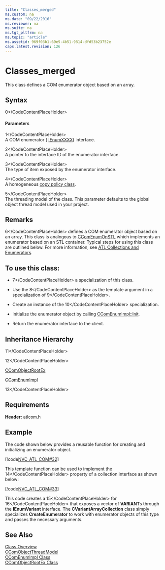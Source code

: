 ```yaml
---
title: "Classes_merged"
ms.custom: na
ms.date: "09/22/2016"
ms.reviewer: na
ms.suite: na
ms.tgt_pltfrm: na
ms.topic: "article"
ms.assetid: 969f03b1-69e9-4b51-9814-dfd53b23752e
caps.latest.revision: 126
---
```

# Classes_merged
This class defines a COM enumerator object based on an array.  
  
## Syntax  
  
<CodeContentPlaceHolder>0\</CodeContentPlaceHolder>  
#### Parameters  
 <CodeContentPlaceHolder>1\</CodeContentPlaceHolder>  
 A COM enumerator ( [IEnumXXXX](https://msdn.microsoft.com/en-us/library/ms680089.aspx)) interface.  
  
 <CodeContentPlaceHolder>2\</CodeContentPlaceHolder>  
 A pointer to the interface ID of the enumerator interface.  
  
 <CodeContentPlaceHolder>3\</CodeContentPlaceHolder>  
 The type of item exposed by the enumerator interface.  
  
 <CodeContentPlaceHolder>4\</CodeContentPlaceHolder>  
 A homogeneous [copy policy class](../vs140/atl-copy-policy-classes.md).  
  
 <CodeContentPlaceHolder>5\</CodeContentPlaceHolder>  
 The threading model of the class. This parameter defaults to the global object thread model used in your project.  
  
## Remarks  
 <CodeContentPlaceHolder>6\</CodeContentPlaceHolder> defines a COM enumerator object based on an array. This class is analogous to [CComEnumOnSTL](../vs140/ccomenumonstl-class.md) which implements an enumerator based on an STL container. Typical steps for using this class are outlined below. For more information, see [ATL Collections and Enumerators](../vs140/atl-collections-and-enumerators.md).  
  
## To use this class:  
  
-   <CodeContentPlaceHolder>7\</CodeContentPlaceHolder> a specialization of this class.  
  
-   Use the <CodeContentPlaceHolder>8\</CodeContentPlaceHolder> as the template argument in a specialization of <CodeContentPlaceHolder>9\</CodeContentPlaceHolder>.  
  
-   Create an instance of the <CodeContentPlaceHolder>10\</CodeContentPlaceHolder> specialization.  
  
-   Initialize the enumerator object by calling [CComEnumImpl::Init](../vs140/ccomenumimpl--init.md).  
  
-   Return the enumerator interface to the client.  
  
## Inheritance Hierarchy  
 <CodeContentPlaceHolder>11\</CodeContentPlaceHolder>  
  
 <CodeContentPlaceHolder>12\</CodeContentPlaceHolder>  
  
 [CComObjectRootEx](../vs140/ccomobjectrootex-class.md)  
  
 [CComEnumImpl](../vs140/ccomenumimpl-class.md)  
  
 <CodeContentPlaceHolder>13\</CodeContentPlaceHolder>  
  
## Requirements  
 **Header:** atlcom.h  
  
## Example  
 The code shown below provides a reusable function for creating and initializing an enumerator object.  
  
 [!code[NVC_ATL_COM#32](../vs140/codesnippet/CPP/classes_merged_1.h)]  
  
 This template function can be used to implement the <CodeContentPlaceHolder>14\</CodeContentPlaceHolder> property of a collection interface as shown below:  
  
 [!code[NVC_ATL_COM#33](../vs140/codesnippet/CPP/classes_merged_2.h)]  
  
 This code creates a <CodeContentPlaceHolder>15\</CodeContentPlaceHolder> for <CodeContentPlaceHolder>16\</CodeContentPlaceHolder> that exposes a vector of **VARIANT**s through the **IEnumVariant** interface. The **CVariantArrayCollection** class simply specializes **CreateEnumerator** to work with enumerator objects of this type and passes the necessary arguments.  
  
## See Also  
 [Class Overview](../vs140/atl-class-overview.md)   
 [CComObjectThreadModel](../vs140/ccomobjectthreadmodel.md)   
 [CComEnumImpl Class](../vs140/ccomenumimpl-class.md)   
 [CComObjectRootEx Class](../vs140/ccomobjectrootex-class.md)